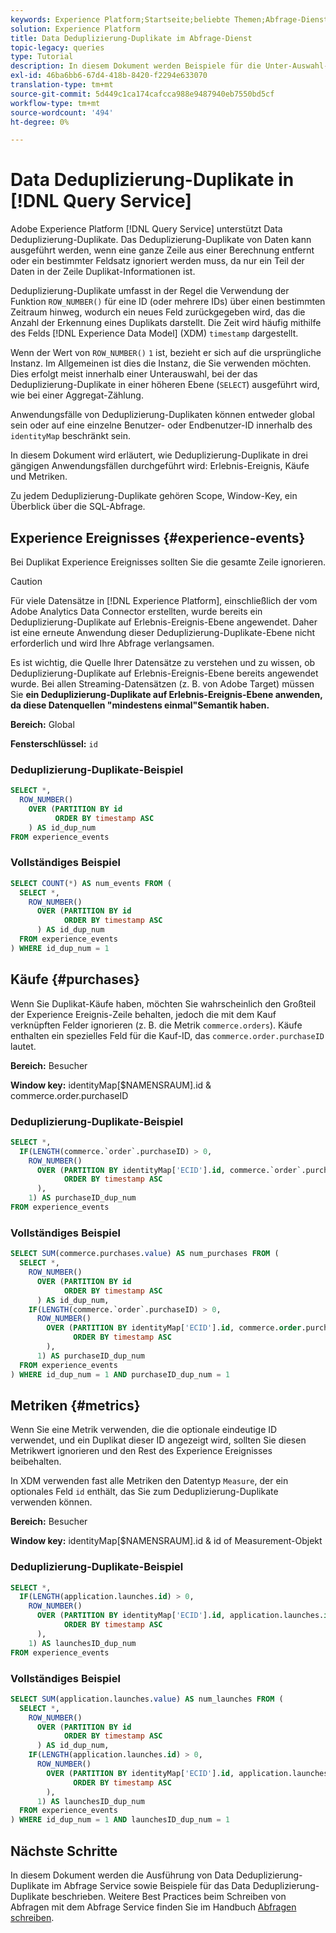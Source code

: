 ```yaml
---
keywords: Experience Platform;Startseite;beliebte Themen;Abfrage-Dienst;Abfrage-Dienst;Daten-Deduplizierung-Duplikate;Deduplizierung-Duplikate
solution: Experience Platform
title: Data Deduplizierung-Duplikate im Abfrage-Dienst
topic-legacy: queries
type: Tutorial
description: In diesem Dokument werden Beispiele für die Unter-Auswahl- und vollständige Abfrage von Beispielen für die Deduplizierung von drei gängigen Anwendungsfällen erläutert. Erlebnis-Ereignis, Käufe und Metriken.
exl-id: 46ba6bb6-67d4-418b-8420-f2294e633070
translation-type: tm+mt
source-git-commit: 5d449c1ca174cafcca988e9487940eb7550bd5cf
workflow-type: tm+mt
source-wordcount: '494'
ht-degree: 0%

---
```


# Data Deduplizierung-Duplikate in [!DNL Query Service]

Adobe Experience Platform [!DNL Query Service] unterstützt Data Deduplizierung-Duplikate. Das Deduplizierung-Duplikate von Daten kann ausgeführt werden, wenn eine ganze Zeile aus einer Berechnung entfernt oder ein bestimmter Feldsatz ignoriert werden muss, da nur ein Teil der Daten in der Zeile Duplikat-Informationen ist.

Deduplizierung-Duplikate umfasst in der Regel die Verwendung der Funktion `ROW_NUMBER()` für eine ID (oder mehrere IDs) über einen bestimmten Zeitraum hinweg, wodurch ein neues Feld zurückgegeben wird, das die Anzahl der Erkennung eines Duplikats darstellt. Die Zeit wird häufig mithilfe des Felds [!DNL Experience Data Model] (XDM) `timestamp` dargestellt.

Wenn der Wert von `ROW_NUMBER()` `1` ist, bezieht er sich auf die ursprüngliche Instanz. Im Allgemeinen ist dies die Instanz, die Sie verwenden möchten. Dies erfolgt meist innerhalb einer Unterauswahl, bei der das Deduplizierung-Duplikate in einer höheren Ebene (`SELECT`) ausgeführt wird, wie bei einer Aggregat-Zählung.

Anwendungsfälle von Deduplizierung-Duplikaten können entweder global sein oder auf eine einzelne Benutzer- oder Endbenutzer-ID innerhalb des `identityMap` beschränkt sein.

In diesem Dokument wird erläutert, wie Deduplizierung-Duplikate in drei gängigen Anwendungsfällen durchgeführt wird: Erlebnis-Ereignis, Käufe und Metriken.

Zu jedem Deduplizierung-Duplikate gehören Scope, Window-Key, ein Überblick über die SQL-Abfrage.

## Experience Ereignisses {#experience-events}

Bei Duplikat Experience Ereignisses sollten Sie die gesamte Zeile ignorieren.

>[!CAUTION]
>
>Für viele Datensätze in [!DNL Experience Platform], einschließlich der vom Adobe Analytics Data Connector erstellten, wurde bereits ein Deduplizierung-Duplikate auf Erlebnis-Ereignis-Ebene angewendet. Daher ist eine erneute Anwendung dieser Deduplizierung-Duplikate-Ebene nicht erforderlich und wird Ihre Abfrage verlangsamen.
>
>Es ist wichtig, die Quelle Ihrer Datensätze zu verstehen und zu wissen, ob Deduplizierung-Duplikate auf Erlebnis-Ereignis-Ebene bereits angewendet wurde. Bei allen Streaming-Datensätzen (z. B. von Adobe Target) müssen Sie **ein Deduplizierung-Duplikate auf Erlebnis-Ereignis-Ebene anwenden, da diese Datenquellen &quot;mindestens einmal&quot;Semantik haben.**

**Bereich:** Global

**Fensterschlüssel:** `id`

### Deduplizierung-Duplikate-Beispiel

```sql
SELECT *,
  ROW_NUMBER()
    OVER (PARTITION BY id
          ORDER BY timestamp ASC
    ) AS id_dup_num
FROM experience_events
```

### Vollständiges Beispiel

```sql
SELECT COUNT(*) AS num_events FROM (
  SELECT *,
    ROW_NUMBER()
      OVER (PARTITION BY id
            ORDER BY timestamp ASC
      ) AS id_dup_num
  FROM experience_events
) WHERE id_dup_num = 1
```

## Käufe {#purchases}

Wenn Sie Duplikat-Käufe haben, möchten Sie wahrscheinlich den Großteil der Experience Ereignis-Zeile behalten, jedoch die mit dem Kauf verknüpften Felder ignorieren (z. B. die Metrik `commerce.orders`). Käufe enthalten ein spezielles Feld für die Kauf-ID, das `commerce.order.purchaseID` lautet.

**Bereich:** Besucher

**Window key:** identityMap[$NAMENSRAUM].id &amp; commerce.order.purchaseID

### Deduplizierung-Duplikate-Beispiel

```sql
SELECT *,
  IF(LENGTH(commerce.`order`.purchaseID) > 0,
    ROW_NUMBER()
      OVER (PARTITION BY identityMap['ECID'].id, commerce.`order`.purchaseID
            ORDER BY timestamp ASC
      ),
    1) AS purchaseID_dup_num
FROM experience_events
```

### Vollständiges Beispiel

```sql
SELECT SUM(commerce.purchases.value) AS num_purchases FROM (
  SELECT *,
    ROW_NUMBER()
      OVER (PARTITION BY id
            ORDER BY timestamp ASC
      ) AS id_dup_num,
    IF(LENGTH(commerce.`order`.purchaseID) > 0,
      ROW_NUMBER()
        OVER (PARTITION BY identityMap['ECID'].id, commerce.order.purchaseID
              ORDER BY timestamp ASC
        ),
      1) AS purchaseID_dup_num
  FROM experience_events
) WHERE id_dup_num = 1 AND purchaseID_dup_num = 1
```

## Metriken {#metrics}

Wenn Sie eine Metrik verwenden, die die optionale eindeutige ID verwendet, und ein Duplikat dieser ID angezeigt wird, sollten Sie diesen Metrikwert ignorieren und den Rest des Experience Ereignisses beibehalten.

In XDM verwenden fast alle Metriken den Datentyp `Measure`, der ein optionales Feld `id` enthält, das Sie zum Deduplizierung-Duplikate verwenden können.

**Bereich:** Besucher

**Window key:** identityMap[$NAMENSRAUM].id &amp; id of Measurement-Objekt

### Deduplizierung-Duplikate-Beispiel

```sql
SELECT *,
  IF(LENGTH(application.launches.id) > 0,
    ROW_NUMBER()
      OVER (PARTITION BY identityMap['ECID'].id, application.launches.id
            ORDER BY timestamp ASC
      ),
    1) AS launchesID_dup_num
FROM experience_events
```

### Vollständiges Beispiel

```sql
SELECT SUM(application.launches.value) AS num_launches FROM (
  SELECT *,
    ROW_NUMBER()
      OVER (PARTITION BY id
            ORDER BY timestamp ASC
      ) AS id_dup_num,
    IF(LENGTH(application.launches.id) > 0,
      ROW_NUMBER()
        OVER (PARTITION BY identityMap['ECID'].id, application.launches.id
              ORDER BY timestamp ASC
        ),
      1) AS launchesID_dup_num
  FROM experience_events
) WHERE id_dup_num = 1 AND launchesID_dup_num = 1
```

## Nächste Schritte

In diesem Dokument werden die Ausführung von Data Deduplizierung-Duplikate im Abfrage Service sowie Beispiele für das Data Deduplizierung-Duplikate beschrieben. Weitere Best Practices beim Schreiben von Abfragen mit dem Abfrage Service finden Sie im Handbuch [Abfragen schreiben](./writing-queries.md).
